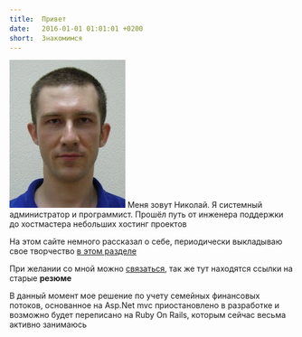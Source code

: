 ```yaml
---
title:  Привет
date:   2016-01-01 01:01:01 +0200
short:  Знакомимся
---
```


![turnaviotov](/assets/img/turnaviotov.png)
Меня зовут Николай.
Я системный администратор и программист. Прошёл путь от инженера поддержки до хостмастера
небольших хостинг проектов

На этом сайте немного рассказал о себе, периодически выкладываю свое творчество [в этом разделе](/ru/stories/)

При желании со мной можно [связаться](/ru/contact.html), так же тут находятся ссылки на старые **резюме**

В данный момент мое решение по учету семейных финансовых потоков, основанное на Asp.Net mvc приостановлено
в разработке и возможно будет переписано на Ruby On Rails, которым сейчас весьма активно занимаюсь